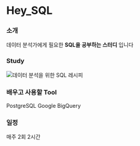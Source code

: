 # Hey_SQL


### 소개
데이터 분석가에게 필요한 **SQL을 공부하는 스터디** 입니다 

### Study 
![데이터 분석을 위한 SQL 레시피](https://github.com/user-attachments/assets/63de424d-1e3e-4c5b-bdbf-ffd587edba9f)

### 배우고 사용할 Tool
PostgreSQL
Google BigQuery 

### 일정 
매주 2회 2시간
